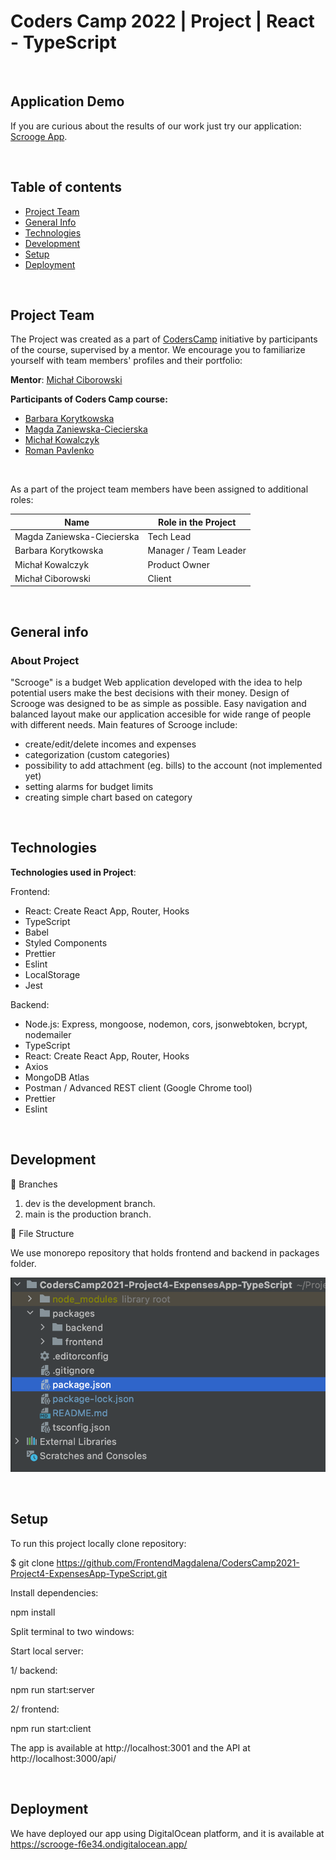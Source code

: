 # Coders Camp 2022 | Project  | React - TypeScript

&nbsp;

## Application Demo

If you are curious about the results of our work just try our application: [Scrooge App](https://scrooge-f6e34.ondigitalocean.app/).

&nbsp;

## Table of contents

- [Project Team](#project-team)
- [General Info](#general-info)
- [Technologies](#technologies)
- [Development](#development)
- [Setup](#setup)
- [Deployment](#deployment)

&nbsp;

## Project Team

The Project was created as a part of [CodersCamp](https://CodersCamp.pl) initiative by participants of the course, supervised by a mentor.
We encourage you to familiarize yourself with team members' profiles and their portfolio:

**Mentor**: [Michał Ciborowski](https://github.com/Cidebur)

**Participants of Coders Camp course:**

- [Barbara Korytkowska](https://github.com/korytba)
- [Magda Zaniewska-Ciecierska](https://github.com/FrontendMagdalena)
- [Michał Kowalczyk](https://github.com/michakow)
- [Roman Pavlenko](https://github.com/rpavlenko)

&nbsp;

As a part of the project team members have been assigned to additional roles:
&nbsp;

| Name                       | Role in the Project   |
| -------------------------- | --------------------- |
| Magda Zaniewska-Ciecierska | Tech Lead             |
| Barbara Korytkowska        | Manager / Team Leader |
| Michał Kowalczyk           | Product Owner         |
| Michał Ciborowski          | Client                |

&nbsp;

## General info

### About Project

"Scrooge" is a budget Web application developed with the idea to help potential users make the best decisions with their money. Design of Scrooge was designed to be as simple as possible. Easy navigation and balanced layout make our application accesible for wide range of people with different needs. Main features of Scrooge include:

- create/edit/delete incomes and expenses
- categorization (custom categories)
- possibility to add attachment (eg. bills) to the account (not implemented yet)
- setting alarms for budget limits
- creating simple chart based on category

&nbsp;

## Technologies

**Technologies used in Project**:

Frontend: 
- React: Create React App, Router, Hooks
- TypeScript
- Babel
- Styled Components
- Prettier
- Eslint
- LocalStorage
- Jest

Backend:
- Node.js: Express, mongoose, nodemon, cors, jsonwebtoken, bcrypt, nodemailer
- TypeScript
- React: Create React App, Router, Hooks
- Axios
- MongoDB Atlas
- Postman / Advanced REST client (Google Chrome tool)
- Prettier
- Eslint
  
&nbsp;

## Development

🌵 Branches
1. dev is the development branch.
2. main is the production branch.

📁 File Structure

We use monorepo repository that holds frontend and backend in packages folder. 

![](packages/frontend/src/assets/readme/FileStructure.png)

&nbsp;

## Setup

To run this project locally clone repository:

$ git clone https://github.com/FrontendMagdalena/CodersCamp2021-Project4-ExpensesApp-TypeScript.git

Install dependencies:

npm install

Split terminal to two windows:

Start local server:

1/ backend:

npm run start:server 

2/ frontend:

npm run start:client

The app is available at http://localhost:3001 and the API at http://localhost:3000/api/

&nbsp;

## Deployment

We have deployed our app using DigitalOcean platform, and it is available at https://scrooge-f6e34.ondigitalocean.app/
